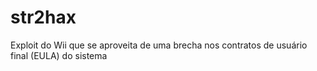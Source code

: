 # str2hax
Exploit do Wii que se aproveita de uma brecha nos contratos de usuário final (EULA) do sistema
